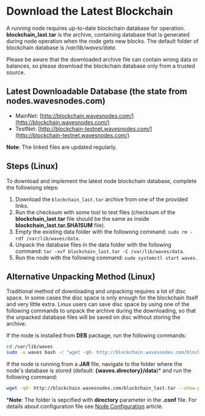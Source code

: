 # Download the Latest Blockchain

A running node requires up-to-date blockchain database for operation.
**blockchain_last.tar** is the archive, containing database that is generated during node operation when the node gets new blocks.
The default folder of blockchain database is _/var/lib/waves/data_.

Please be aware that the downloaded archive file can contain wrong data or balances, so please download the blockchain database only from a trusted source.

## Latest Downloadable Database (the state from nodes.wavesnodes.com)

* MainNet: [http://blockchain.wavesnodes.com/](http://blockchain.wavesnodes.com/)
* TestNet: [http://blockchain-testnet.wavesnodes.com/](http://blockchain-testnet.wavesnodes.com/)

**Note**: The linked files are updated regularly.

## Steps (Linux)

To download and implement the latest node blockchain database, complete the followiong steps:

1. Download the `blockchain_last.tar` archive from one of the provided links.
2. Run the checksum with some tool to test files (checksum of the **blockchain_last.tar** file should be the same as inside **blockchain_last.tar.SHA1SUM** file).
3. Empty the existing data folder with the followong command: `sudo rm -rdf /var/lib/waves/data`.
4. Unpack the database files in the data folder with the following command: `tar -xvf blockchain_last.tar -C /var/lib/waves/data`.
5. Run the node with the following command: `sudo systemctl start waves`.

## Alternative Unpacking Method (Linux)

Traditional method of downloading and unpacking requires a lot of disc space. In some cases the disc space is only enough for the blockchain itself and very little extra.
Linux users can save disc space by using one of the following commands to unpack the archive during the downloading, so that the unpacked database files will be saved on disc without storing the archive.

If the node is installed from **DEB** package, run the following commands:

```bash
cd /var/lib/waves
sudo -u waves bash -c "wget -qO- http://blockchain.wavesnodes.com/blockchain_last.tar --show-progress | tar xf -"
```

If the node is running from a **JAR** file, navigate to the folder where the node's database is stored (default: **{waves.directory}/data**)* and run the following command:

```bash
wget -qO- http://blockchain.wavesnodes.com/blockchain_last.tar --show-progress | tar xf -
```

***Note**: The folder is sepcified with **directory** parameter in the **.conf** file. For details about configuration file see [Node Configuration](/en/waves-node/node-configuration) article.
